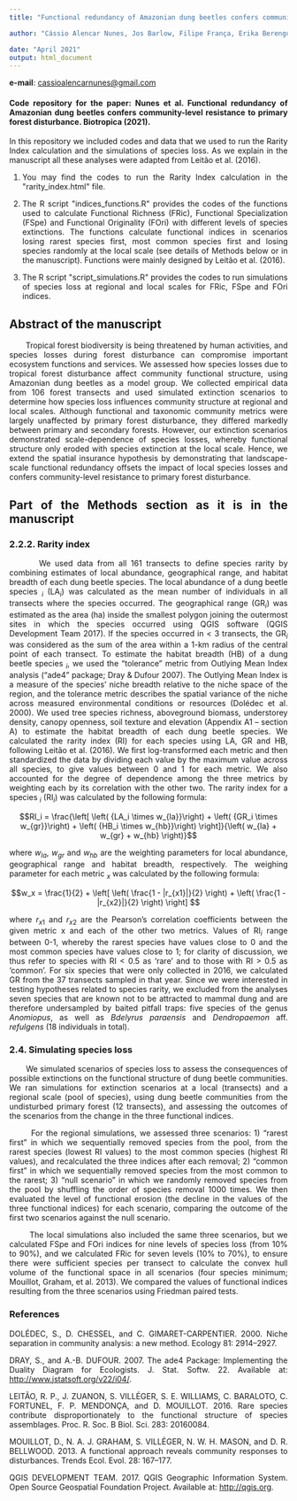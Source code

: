 ```yaml
---
title: "Functional redundancy of Amazonian dung beetles confers community-level resistance to primary forest disturbance"

author: "Cássio Alencar Nunes, Jos Barlow, Filipe França, Erika Berenguer, Ricardo R. C. Solar, Julio Louzada, Rafael Leitão, Laís Maia, Victor H. F. Oliveira, Rodrigo Fagundes Braga, Fernando Z. Vaz-de-Mello, Emma J. Sayer"

date: "April 2021"
output: html_document
---
```


<style>
body {
text-align: justify}
</style>

**e-mail**: cassioalencarnunes@gmail.com


#### Code repository for the paper: Nunes et al. Functional redundancy of Amazonian dung beetles confers community-level resistance to primary forest disturbance. Biotropica (2021).


In this repository we included codes and data that we used to run the Rarity Index calculation and the simulations of species loss. As we explain in the manuscript all these analyses were adapted from Leitão et al. (2016).

1. You may find the codes to run the Rarity Index calculation in the "rarity_index.html" file.

2. The R script "indices_functions.R" provides the codes of the functions used to calculate Functional Richness (FRic), Functional Specialization (FSpe) and Functional Originality (FOri) with different levels of species extinctions. The functions calculate functional indices in scenarios losing rarest species first, most common species first and losing species randomly at the local scale (see details of Methods below or in the manuscript). Functions were mainly designed by Leitão et al. (2016).

3. The R script "script_simulations.R" provides the codes to run simulations of species loss at regional and local scales for FRic, FSpe and FOri indices.


## Abstract of the manuscript

&nbsp;&nbsp;&nbsp;&nbsp;&nbsp;&nbsp; Tropical forest biodiversity is being threatened by human activities, and species losses during forest disturbance can compromise important ecosystem functions and services. We assessed how species losses due to tropical forest disturbance affect community functional structure, using Amazonian dung beetles as a model group. We collected empirical data from 106 forest transects and used simulated extinction scenarios to determine how species loss influences community structure at regional and local scales. Although functional and taxonomic community metrics were largely unaffected by primary forest disturbance, they differed markedly between primary and secondary forests. However, our extinction scenarios demonstrated scale-dependence of species losses, whereby functional structure only eroded with species extinction at the local scale. Hence, we extend the spatial insurance hypothesis by demonstrating that landscape-scale functional redundancy offsets the impact of local species losses and confers community-level resistance to primary forest disturbance.


## Part of the Methods section as it is in the manuscript


### 2.2.2. Rarity index

&nbsp;&nbsp;&nbsp;&nbsp;&nbsp;&nbsp; We used data from all 161 transects to define species rarity by combining estimates of local abundance, geographical range, and habitat breadth of each dung beetle species. The local abundance of a dung beetle species $_i$ (LA$_i$) was calculated as the mean number of individuals in all transects where the species occurred. The geographical range (GR$_i$) was estimated as the area (ha) inside the smallest polygon joining the outermost sites in which the species occurred using QGIS software (QGIS Development Team 2017). If the species occurred in < 3 transects, the GR$_i$ was considered as the sum of the area within a 1-km radius of the central point of each transect. To estimate the habitat breadth (HB) of a dung beetle species $_i$, we used the “tolerance” metric from Outlying Mean Index analysis (“ade4” package; Dray & Dufour 2007). The Outlying Mean Index is a measure of the species’ niche breadth relative to the niche space of the region, and the tolerance metric describes the spatial variance of the niche across measured environmental conditions or resources (Dolédec et al. 2000). We used tree species richness, aboveground biomass, understorey density, canopy openness, soil texture and elevation (Appendix A1 – section A) to estimate the habitat breadth of each dung beetle species. We calculated the rarity index (RI) for each species using LA, GR and HB, following Leitão et al. (2016). We first log-transformed each metric and then standardized the data by dividing each value by the maximum value across all species, to give values between 0 and 1 for each metric. We also accounted for the degree of dependence among the three metrics by weighting each by its correlation with the other two. 
The rarity index for a species $_i$ (RI$_i$) was calculated by the following formula:

$$RI_i = \frac{\left[ \left( {LA_i \times w_{la}}\right) + \left( {GR_i \times w_{gr}}\right) + \left( {HB_i \times w_{hb}}\right) \right]}{\left( w_{la} + w_{gr} + w_{hb} \right)}$$

where $w_{la}$, $w_{gr}$ and $w_{hb}$ are the weighting parameters for local abundance, geographical range and habitat breadth, respectively. The weighing parameter for each metric $_x$  was calculated by the following formula:

$$w_x = \frac{1}{2} + \left[ \left( \frac{1 - |r_{x1}|}{2} \right) + \left( \frac{1 - |r_{x2}|}{2} \right) \right] $$

where $r_{x1}$ and $r_{x2}$ are the Pearson’s correlation coefficients between the given metric x and each of the other two metrics. Values of RI$_i$ range between 0-1, whereby the rarest species have values close to 0 and the most common species have values close to 1; for clarity of discussion, we thus refer to species with RI < 0.5 as ‘rare’ and to those with RI > 0.5 as ‘common’. For six species that were only collected in 2016, we calculated GR from the 37 transects sampled in that year. Since we were interested in testing hypotheses related to species rarity, we excluded from the analyses seven species that are known not to be attracted to mammal dung and are therefore undersampled by baited pitfall traps: five species of the genus *Anomiopus*, as well as *Bdelyrus paraensis* and *Dendropaemon* aff. *refulgens* (18 individuals in total).


### 2.4. Simulating species loss

&nbsp;&nbsp;&nbsp;&nbsp;&nbsp;&nbsp; We simulated scenarios of species loss to assess the consequences of possible extinctions on the functional structure of dung beetle communities. We ran simulations for extinction scenarios at a local (transects) and a regional scale (pool of species), using dung beetle communities from the undisturbed primary forest (12 transects), and assessing the outcomes of the scenarios from the change in the three functional indices.

&nbsp;&nbsp;&nbsp;&nbsp;&nbsp;&nbsp; For the regional simulations, we assessed three scenarios: 1) “rarest first” in which we sequentially removed species from the pool, from the rarest species (lowest RI values) to the most common species (highest RI values), and recalculated the three indices after each removal; 2) “common first” in which we sequentially removed species from the most common to the rarest; 3) “null scenario” in which we randomly removed species from the pool by shuffling the order of species removal 1000 times. We then evaluated the level of functional erosion (the decline in the values of the three functional indices) for each scenario, comparing the outcome of the first two scenarios against the null scenario.

&nbsp;&nbsp;&nbsp;&nbsp;&nbsp;&nbsp; The local simulations also included the same three scenarios, but we calculated FSpe and FOri indices for nine levels of species loss (from 10% to 90%), and we calculated FRic for seven levels (10% to 70%), to ensure there were sufficient species per transect to calculate the convex hull volume of the functional space in all scenarios (four species minimum; Mouillot, Graham, et al. 2013). We compared the values of functional indices resulting from the three scenarios using Friedman paired tests.


### References

DOLÉDEC, S., D. CHESSEL, and C. GIMARET-CARPENTIER. 2000. Niche separation in community analysis: a new method. Ecology 81: 2914–2927.

DRAY, S., and A.-B. DUFOUR. 2007. The ade4 Package: Implementing the Duality Diagram for Ecologists. J. Stat. Softw. 22. Available at: http://www.jstatsoft.org/v22/i04/.

LEITÃO, R. P., J. ZUANON, S. VILLÉGER, S. E. WILLIAMS, C. BARALOTO, C. FORTUNEL, F. P. MENDONÇA, and D. MOUILLOT. 2016. Rare species contribute disproportionately to the functional structure of species assemblages. Proc. R. Soc. B Biol. Sci. 283: 20160084.

MOUILLOT, D., N. A. J. GRAHAM, S. VILLÉGER, N. W. H. MASON, and D. R. BELLWOOD. 2013. A functional approach reveals community responses to disturbances. Trends Ecol. Evol. 28: 167–177.

QGIS DEVELOPMENT TEAM. 2017. QGIS Geographic Information System. Open Source Geospatial Foundation Project. Available at: http://qgis.org.

